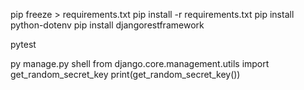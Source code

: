 pip freeze > requirements.txt
pip install -r requirements.txt
pip install python-dotenv
pip install djangorestframework

pytest

py manage.py shell
from django.core.management.utils import get_random_secret_key
print(get_random_secret_key())
